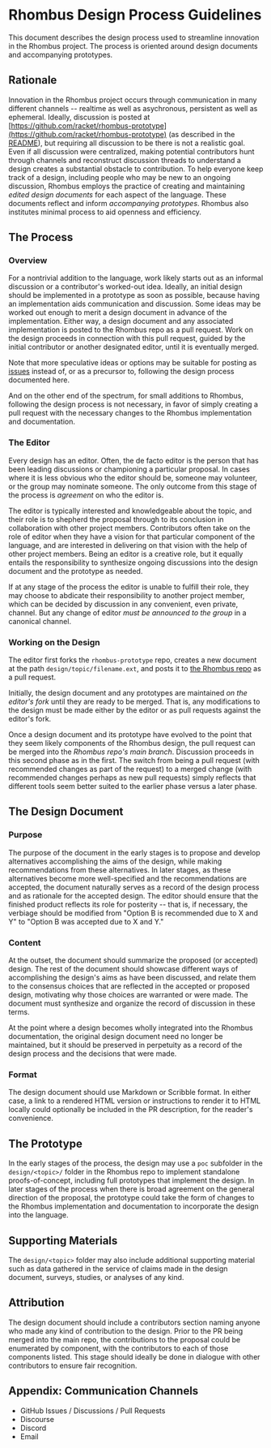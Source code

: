 Rhombus Design Process Guidelines
=================================

This document describes the design process used to streamline innovation in the Rhombus project. The process is oriented around design documents and accompanying prototypes.

Rationale
---------

Innovation in the Rhombus project occurs through communication in many different channels -- realtime as well as asychronous, persistent as well as ephemeral. Ideally, discussion is posted at [https://github.com/racket/rhombus-prototype](https://github.com/racket/rhombus-prototype) (as described in the [README](https://github.com/racket/rhombus-prototype/blob/master/README.md)), but requiring all discussion to be there is not a realistic goal. Even if all discussion were centralized, making potential contributors hunt through channels and reconstruct discussion threads to understand a design creates a substantial obstacle to contribution. To help everyone keep track of a design, including people who may be new to an ongoing discussion, Rhombus employs the practice of creating and maintaining *edited design documents* for each aspect of the language. These documents reflect and inform *accompanying prototypes*. Rhombus also institutes minimal process to aid openness and efficiency.

The Process
-----------

### Overview

For a nontrivial addition to the language, work likely starts out as an informal discussion or a contributor's worked-out idea. Ideally, an initial design should be implemented in a prototype as soon as possible, because having an implementation aids communication and discussion. Some ideas may be worked out enough to merit a design document in advance of the implementation. Either way, a design document and any associated implementation is posted to the Rhombus repo as a pull request. Work on the design proceeds in connection with this pull request, guided by the initial contributor or another designated editor, until it is eventually merged.

Note that more speculative ideas or options may be suitable for posting as [issues](https://github.com/racket/rhombus-prototype/issues) instead of, or as a precursor to, following the design process documented here.

And on the other end of the spectrum, for small additions to Rhombus, following the design process is not necessary, in favor of simply creating a pull request with the necessary changes to the Rhombus implementation and documentation.

### The Editor

Every design has an editor. Often, the de facto editor is the person that has been leading discussions or championing a particular proposal. In cases where it is less obvious who the editor should be, someone may volunteer, or the group may nominate someone. The only outcome from this stage of the process is *agreement* on who the editor is.

The editor is typically interested and knowledgeable about the topic, and their role is to shepherd the proposal through to its conclusion in collaboration with other project members. Contributors often take on the role of editor when they have a vision for that particular component of the language, and are interested in delivering on that vision with the help of other project members. Being an editor is a creative role, but it equally entails the responsibility to synthesize ongoing discussions into the design document and the prototype as needed.

If at any stage of the process the editor is unable to fulfill their role, they may choose to abdicate their responsibility to another project member, which can be decided by discussion in any convenient, even private, channel. But any change of editor *must be announced to the group* in a canonical channel.

### Working on the Design

The editor first forks the `rhombus-prototype` repo, creates a new document at the path `design/topic/filename.ext`, and posts it to [the Rhombus repo](https://github.com/racket/rhombus-prototype) as a pull request.

Initially, the design document and any prototypes are maintained *on the editor's fork* until they are ready to be merged. That is, any modifications to the design must be made either by the editor or as pull requests against the editor's fork.

Once a design document and its prototype have evolved to the point that they seem likely components of the Rhombus design, the pull request can be merged into the *Rhombus repo's main branch*. Discussion proceeds in this second phase as in the first. The switch from being a pull request (with recommended changes as part of the request) to a merged change (with recommended changes perhaps as new pull requests) simply reflects that different tools seem better suited to the earlier phase versus a later phase.

The Design Document
-------------------

### Purpose

The purpose of the document in the early stages is to propose and develop alternatives accomplishing the aims of the design, while making recommendations from these alternatives. In later stages, as these alternatives become more well-specified and the recommendations are accepted, the document naturally serves as a record of the design process and as rationale for the accepted design. The editor should ensure that the finished product reflects its role for posterity -- that is, if necessary, the verbiage should be modified from "Option B is recommended due to X and Y" to "Option B was accepted due to X and Y."

### Content

At the outset, the document should summarize the proposed (or accepted) design. The rest of the document should showcase different ways of accomplishing the design's aims as have been discussed, and relate them to the consensus choices that are reflected in the accepted or proposed design, motivating why those choices are warranted or were made. The document must synthesize and organize the record of discussion in these terms.

At the point where a design becomes wholly integrated into the Rhombus documentation, the original design document need no longer be maintained, but it should be preserved in perpetuity as a record of the design process and the decisions that were made.

### Format

The design document should use Markdown or Scribble format. In either case, a link to a rendered HTML version or instructions to render it to HTML locally could optionally be included in the PR description, for the reader's convenience.

The Prototype
-------------

In the early stages of the process, the design may use a `poc` subfolder in the `design/<topic>/` folder in the Rhombus repo to implement standalone proofs-of-concept, including full prototypes that implement the design. In later stages of the process when there is broad agreement on the general direction of the proposal, the prototype could take the form of changes to the Rhombus implementation and documentation to incorporate the design into the language.

Supporting Materials
--------------------

The `design/<topic>` folder may also include additional supporting material such as data gathered in the service of claims made in the design document, surveys, studies, or analyses of any kind.

Attribution
-----------

The design document should include a contributors section naming anyone who made any kind of contribution to the design. Prior to the PR being merged into the main repo, the contributions to the proposal could be enumerated by component, with the contributors to each of those components listed. This stage should ideally be done in dialogue with other contributors to ensure fair recognition.

Appendix: Communication Channels
--------------------------------

* GitHub Issues / Discussions / Pull Requests
* Discourse
* Discord
* Email
